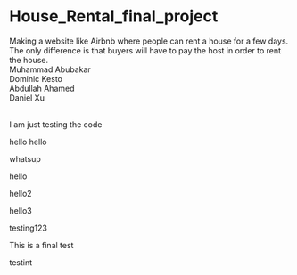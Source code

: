 # House_Rental_final_project
Making a website like Airbnb where people can rent a house for a few days. The only difference is that buyers will have to pay the host in order to rent the house.
<br>
Muhammad Abubakar
<br>
Dominic Kesto
<br>
Abdullah Ahamed
<br>
Daniel Xu
<br>
<br>
<p>I am just testing the code</p>
<p> hello hello
<p> whatsup</p>

<p>hello<p>
<p>hello2<p>
<p>hello3<p>
<p> testing123<p>
<p>This is a final test<p>
testint